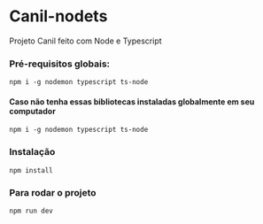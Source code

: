 # Canil-nodets
Projeto Canil feito com Node e Typescript


### Pré-requisitos globais:

`npm i -g nodemon typescript ts-node`

#### Caso não tenha essas bibliotecas instaladas globalmente em seu computador
`npm i -g nodemon typescript ts-node`

### Instalação
`npm install`

### Para rodar o projeto
`npm run dev`
